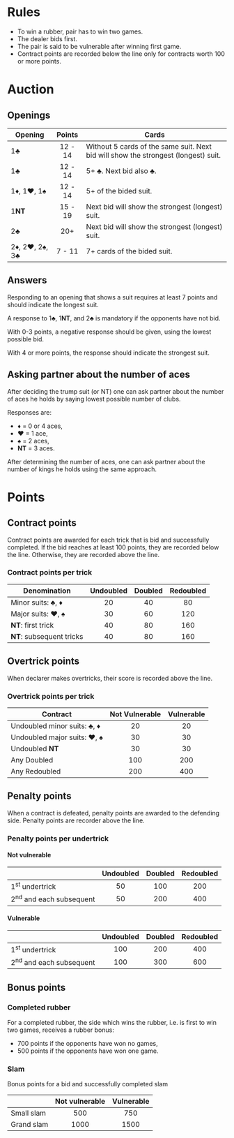 # Rules
- To win a rubber, pair has to win two games.
- The dealer bids first.
- The pair is said to be vulnerable after winning first game.
- Contract points are recorded below the line only for contracts worth 100 or more points.

# Auction

## Openings

| Opening        | Points  | Cards |
|----------------|:-------:|-------|
| 1♣             | 12 - 14 | Without 5 cards of the same suit. Next bid will show the strongest (longest) suit. |
| 1♣             | 12 - 14 | 5+ ♣. Next bid also ♣. |
| 1♦, 1♥, 1♠     | 12 - 14 | 5+ of the bided suit. |
| 1**NT**        | 15 - 19 | Next bid will show the strongest (longest) suit. |
| 2♣             | 20+     | Next bid will show the strongest (longest) suit. |
| 2♦, 2♥, 2♠, 3♣ |  7 - 11 | 7+ cards of the bided suit. |

## Answers
Responding to an opening that shows a suit requires at least 7 points
and should indicate the longest suit.

A response to 1♣, 1**NT**, and 2♣ is mandatory if the opponents have not bid.

With 0-3 points, a negative response should be given, using the lowest possible bid.

With 4 or more points, the response should indicate the strongest suit.

## Asking partner about the number of aces

After deciding the trump suit (or NT) one can ask partner about the number of aces he holds
by saying lowest possible number of clubs.

Responses are:
- ♦ = 0 or 4 aces,
- ♥ = 1 ace,
- ♠ = 2 aces,
- **NT** = 3 aces.

After determining the number of aces, one can ask partner about the number of kings he holds
using the same approach.

# Points

## Contract points
Contract points are awarded for each trick that is bid and successfully completed.
If the bid reaches at least 100 points, they are recorded below the line.
Otherwise, they are recorded above the line.

### Contract points per trick
| Denomination              | Undoubled | Doubled | Redoubled |
|---------------------------|:---------:|:-------:|:---------:|
| Minor suits: ♣, ♦         | 20        | 40      | 80        |
| Major suits: ♥, ♠         | 30        | 60      | 120       |
| **NT**: first trick       | 40        | 80      | 160       |
| **NT**: subsequent tricks | 40        | 80      | 160       |

## Overtrick points
When declarer makes overtricks, their score is recorded above the line.

### Overtrick points per trick
| Contract                    | Not Vulnerable | Vulnerable |
|-----------------------------|:--------------:|:----------:|
| Undoubled minor suits: ♣, ♦ | 20             | 20         |
| Undoubled major suits: ♥, ♠ | 30             | 30         |
| Undoubled **NT**            | 30             | 30         |
| Any Doubled                 | 100            | 200        |
| Any Redoubled               | 200            | 400        |

## Penalty points
When a contract is defeated, penalty points are awarded to the defending side.
Penalty points are recorder above the line.

### Penalty points per undertrick

#### Not vulnerable
|                                    | Undoubled | Doubled | Redoubled |
|------------------------------------|:---------:|:-------:|:---------:|
| 1<sup>st</sup> undertrick          | 50        | 100     | 200       |
| 2<sup>nd</sup> and each subsequent | 50        | 200     | 400       |

#### Vulnerable
|                                    | Undoubled | Doubled | Redoubled |
|------------------------------------|:---------:|:-------:|:---------:|
| 1<sup>st</sup> undertrick          | 100       | 200     | 400       |
| 2<sup>nd</sup> and each subsequent | 100       | 300     | 600       |

## Bonus points

### Completed rubber
For a completed rubber, the side which wins the rubber,
i.e. is first to win two games, receives a rubber bonus:
- 700 points if the opponents have won no games,
- 500 points if the opponents have won one game.

### Slam
Bonus points for a bid and successfully completed slam

|            | Not vulnerable | Vulnerable |
|------------|:--------------:|:----------:|
| Small slam | 500            | 750        |
| Grand slam | 1000           | 1500       |
